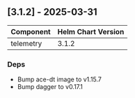 ## [3.1.2] - 2025-03-31

| Component | Helm Chart Version |
| --------- | ------------------ |
| telemetry |              3.1.2 |

### Deps

- Bump ace-dt image to v1.15.7
- Bump dagger to v0.17.1

